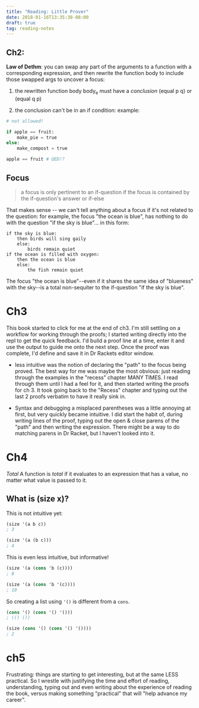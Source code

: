```yaml
---
title: "Reading: Little Prover"
date: 2018-01-16T13:35:38-08:00
draft: true
tag: reading-notes
---
```


## Ch2:

__Law of Dethm__:
you can swap any part of the arguments to a function with a corresponding expression, and then rewrite the function body
to include those swapped args to uncover a focus:

1. the rewritten function body body<sub>e</sub> must have a _conclusion_
   (equal p q) or (equal q p)

2. the conclusion can't be in an if condition:
example:

```python
# not allowed!

if apple == fruit:
    make_pie = true
else:
    make_compost = true

apple == fruit # QED!?
```

## Focus
>a focus is only pertinent to an if-question if the focus is contained by
>the if-question's answer or if-else

That makes sense -- we can't tell anything about a focus if it's 
not related to the question:
for example, the focus "the ocean is blue", has nothing to do with the question
"if the sky is blue"...
in this form:

    if the sky is blue:
        then birds will sing gaily
        else:
            birds remain quiet
    if the ocean is filled with oxygen:
        then the ocean is blue
        else:
            the fish remain quiet
        
The focus "the ocean is blue"--even if it shares the same idea of "blueness" with the sky--is a total non-sequiter to the if-question
"if the sky is blue".

# Ch3
This book started to click for me at the end of ch3. I'm still settling on a
workflow for working through the proofs; I started writing directly into the
repl to get the quick feedback. I'd build a proof line at a time, enter it and
use the output to guide me onto the next step. Once the proof was complete, I'd
define and save it in Dr Rackets editor window.

*   less intuitive was the notion of declaring the "path" to the focus
    being proved. The best way for me was maybe the most obvious: 
    just reading through the examples in the "recess" chapter MANY TIMES. I read
    through them until I had a feel for it, and then started writing the proofs for ch 3. 
    It took going back to the "Recess" chapter and typing out the last 2
    proofs verbatim to have it really sink in.

*   Syntax and debugging a misplaced parentheses was a little annoying at first, but
    very quickly became intuitive. I did start the habit of, during writing
    lines of the proof, typing out the open & close parens of the "path" and
    then writing the expression. There might be a way to do matching parens in
    Dr Racket, but I haven't looked into it.
    
# Ch4
*Total*
A function is _total_ if it evaluates to an expression that has a value, no
matter what value is passed to it.

## What is (size x)?
This is not intuitive yet:
```scheme
(size '(a b c))
; 3

(size '(a (b c)))
; 4
```

This is even less intuitive, but informative!
```scheme
(size '(a (cons 'b (c))))
; 8

(size '(a (cons 'b '(c))))
; 10
```

So creating a list using `'()` is different from a `cons`.

```scheme
(cons '() (cons '() '()))
; (() ())

(size (cons '() (cons '() '())))
; 2
```

# ch5
Frustrating: things are starting to get interesting, but at the same LESS
practical. So I wrestle with justifying the time and effort of reading,
understanding, typing out and even writing about the experience of reading the
book, versus making something "practical" that will "help advance my career". 
